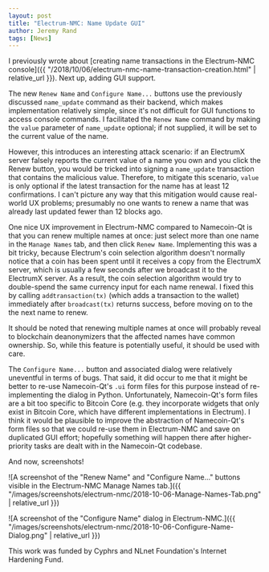 ```yaml
---
layout: post
title: "Electrum-NMC: Name Update GUI"
author: Jeremy Rand
tags: [News]
---
```


I previously wrote about [creating name transactions in the Electrum-NMC console]({{ "/2018/10/06/electrum-nmc-name-transaction-creation.html" | relative_url }}).  Next up, adding GUI support.

The new `Renew Name` and `Configure Name...` buttons use the previously discussed `name_update` command as their backend, which makes implementation relatively simple, since it's not difficult for GUI functions to access console commands.  I facilitated the `Renew Name` command by making the `value` parameter of `name_update` optional; if not supplied, it will be set to the current value of the name.

However, this introduces an interesting attack scenario: if an ElectrumX server falsely reports the current value of a name you own and you click the Renew button, you would be tricked into signing a `name_update` transaction that contains the malicious value.  Therefore, to mitigate this scenario, `value` is only optional if the latest transaction for the name has at least 12 confirmations.  I can't picture any way that this mitigation would cause real-world UX problems; presumably no one wants to renew a name that was already last updated fewer than 12 blocks ago.

One nice UX improvement in Electrum-NMC compared to Namecoin-Qt is that you can renew multiple names at once: just select more than one name in the `Manage Names` tab, and then click `Renew Name`.  Implementing this was a bit tricky, because Electrum's coin selection algorithm doesn't normally notice that a coin has been spent until it receives a copy from the ElectrumX server, which is usually a few seconds after we broadcast it to the ElectrumX server.  As a result, the coin selection algorithm would try to double-spend the same currency input for each name renewal.  I fixed this by calling `addtransaction(tx)` (which adds a transaction to the wallet) immediately after `broadcast(tx)` returns success, before moving on to the the next name to renew.

It should be noted that renewing multiple names at once will probably reveal to blockchain deanonymizers that the affected names have common ownership.  So, while this feature is potentially useful, it should be used with care.

The `Configure Name...` button and associated dialog were relatively uneventful in terms of bugs.  That said, it did occur to me that it might be better to re-use Namecoin-Qt's `.ui` form files for this purpose instead of re-implementing the dialog in Python.  Unfortunately, Namecoin-Qt's form files are a bit too specific to Bitcoin Core (e.g. they incorporate widgets that only exist in Bitcoin Core, which have different implementations in Electrum).  I think it would be plausible to improve the abstraction of Namecoin-Qt's form files so that we could re-use them in Electrum-NMC and save on duplicated GUI effort; hopefully something will happen there after higher-priority tasks are dealt with in the Namecoin-Qt codebase.

And now, screenshots!

![A screenshot of the "Renew Name" and "Configure Name..." buttons visible in the Electrum-NMC Manage Names tab.]({{ "/images/screenshots/electrum-nmc/2018-10-06-Manage-Names-Tab.png" | relative_url }})

![A screenshot of the "Configure Name" dialog in Electrum-NMC.]({{ "/images/screenshots/electrum-nmc/2018-10-06-Configure-Name-Dialog.png" | relative_url }})

This work was funded by Cyphrs and NLnet Foundation's Internet Hardening Fund.

